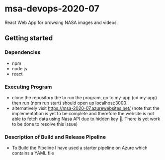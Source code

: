 # msa-devops-2020-07

React Web App for browsing NASA images and videos.

## Getting started

### Dependencies 
- npm 
- node.js 
- react

### Executing Program 
- clone the repository the to run the program, go to my-app (cd my-app) then run (npm run start) should open up localhost:3000
- alternatively visit https://msa-2020-07.azurewebsites.net/ (note that the implementation is yet to be complete and therefore 
  the website is not able to fetch data using Nasa API due to hidden key 🔑. There is yet work to be done to resolve this issue)

### Description of Build and Release Pipeline
- To Build the Pipeline I have used a starter pipeline on Azure which contains a YAML file
